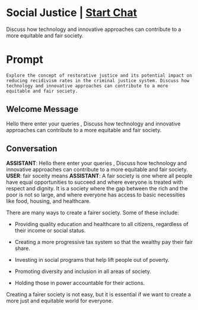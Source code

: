 

# Social Justice | [Start Chat](https://gptcall.net/chat.html?data=%7B%22contact%22%3A%7B%22id%22%3A%224e1iwkV8buyU0i2YXh1QF%22%2C%22flow%22%3Atrue%7D%7D)
Discuss how technology and innovative approaches can contribute to a more equitable and fair society.

# Prompt

```
Explore the concept of restorative justice and its potential impact on reducing recidivism rates in the criminal justice system. Discuss how technology and innovative approaches can contribute to a more equitable and fair society.
```

## Welcome Message
Hello there enter your queries , Discuss how technology and innovative approaches can contribute to a more equitable and fair society.

## Conversation

**ASSISTANT**: Hello there enter your queries , Discuss how technology and innovative approaches can contribute to a more equitable and fair society.
**USER**: fair soceity means
**ASSISTANT**: A fair society is one where all people have equal opportunities to succeed and where everyone is treated with respect and dignity. It is a society where the gap between the rich and the poor is not so large, and where everyone has access to basic necessities like food, housing, and healthcare.





There are many ways to create a fairer society. Some of these include:



* Providing quality education and healthcare to all citizens, regardless of their income or social status.

* Creating a more progressive tax system so that the wealthy pay their fair share.

* Investing in social programs that help lift people out of poverty.

* Promoting diversity and inclusion in all areas of society.

* Holding those in power accountable for their actions.





Creating a fairer society is not easy, but it is essential if we want to create a more just and equitable world for everyone.

